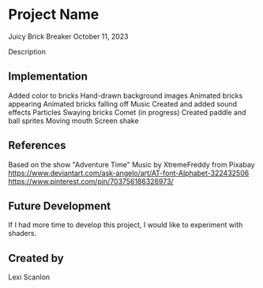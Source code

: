 # Project Name
Juicy Brick Breaker
October 11, 2023

Description


## Implementation
Added color to bricks
Hand-drawn background images
Animated bricks appearing
Animated bricks falling off
Music
Created and added sound effects
Particles
Swaying bricks
Comet (in progress)
Created paddle and ball sprites
Moving mouth
Screen shake

## References
Based on the show "Adventure Time"
Music by XtremeFreddy from Pixabay
https://www.deviantart.com/ask-angelo/art/AT-font-Alphabet-322432506
https://www.pinterest.com/pin/703756186326973/

## Future Development
If I had more time to develop this project, I would like to experiment with shaders.

## Created by
Lexi Scanlon
